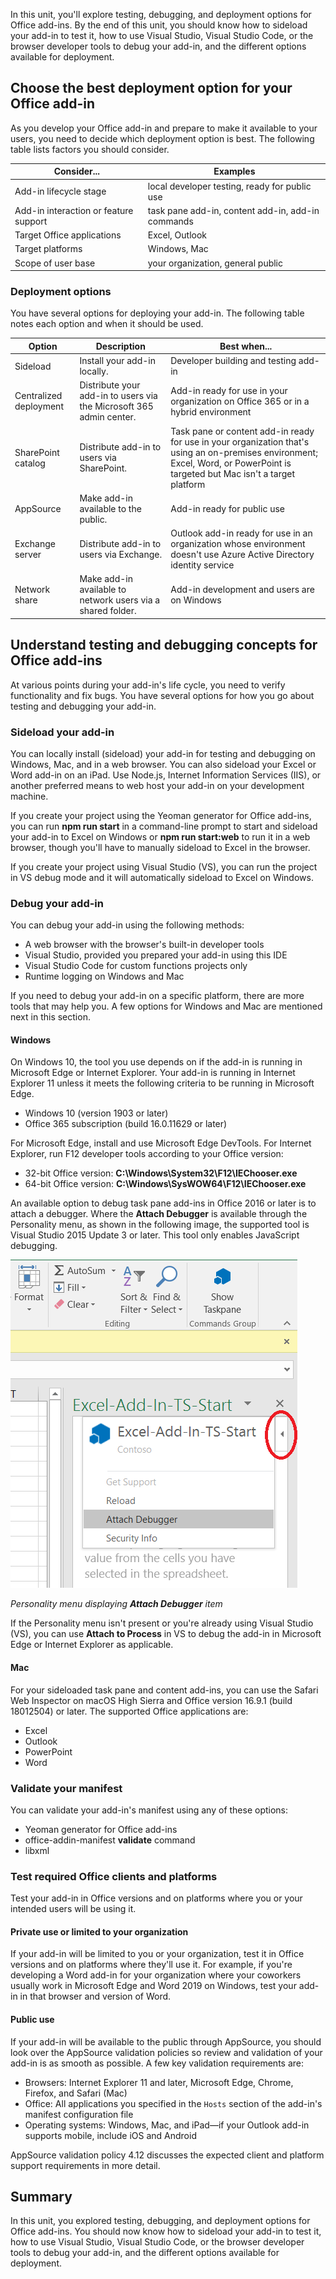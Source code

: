 In this unit, you'll explore testing, debugging, and deployment options for Office add-ins. By the end of this unit, you should know how to sideload your add-in to test it, how to use Visual Studio, Visual Studio Code, or the browser developer tools to debug your add-in, and the different options available for deployment.

## Choose the best deployment option for your Office add-in

As you develop your Office add-in and prepare to make it available to your users, you need to decide which deployment option is best. The following table lists factors you should consider.

|              Consider...              |                     Examples                      |
| ------------------------------------- | ------------------------------------------------- |
| Add-in lifecycle stage                | local developer testing, ready for public use     |
| Add-in interaction or feature support | task pane add-in, content add-in, add-in commands |
| Target Office applications            | Excel, Outlook                                    |
| Target platforms                      | Windows, Mac                                      |
| Scope of user base                    | your organization, general public                 |

### Deployment options

You have several options for deploying your add-in. The following table notes each option and when it should be used.

|         Option         |                             Description                             |                                                                                  Best when...                                                                                  |
| ---------------------- | ------------------------------------------------------------------- | ------------------------------------------------------------------------------------------------------------------------------------------------------------------------------ |
| Sideload               | Install your add-in locally.                                        | Developer building and testing add-in                                                                                                                                          |
| Centralized deployment | Distribute your add-in to users via the Microsoft 365 admin center. | Add-in ready for use in your organization on Office 365 or in a hybrid environment                                                                                             |
| SharePoint catalog     | Distribute add-in to users via SharePoint.                          | Task pane or content add-in ready for use in your organization that's using an on-premises environment; Excel, Word, or PowerPoint is targeted but Mac isn't a target platform |
| AppSource              | Make add-in available to the public.                                | Add-in ready for public use                                                                                                                                                    |
| Exchange server        | Distribute add-in to users via Exchange.                            | Outlook add-in ready for use in an organization whose environment doesn't use Azure Active Directory identity service                                                          |
| Network share          | Make add-in available to network users via a shared folder.         | Add-in development and users are on Windows                                                                                                                                    |

## Understand testing and debugging concepts for Office add-ins

At various points during your add-in's life cycle, you need to verify functionality and fix bugs. You have several options for how you go about testing and debugging your add-in.

### Sideload your add-in

You can locally install (sideload) your add-in for testing and debugging on Windows, Mac, and in a web browser. You can also sideload your Excel or Word add-in on an iPad. Use Node.js, Internet Information Services (IIS), or another preferred means to web host your add-in on your development machine.

If you create your project using the Yeoman generator for Office add-ins, you can run **npm run start** in a command-line prompt to start and sideload your add-in to Excel on Windows or **npm run start:web** to run it in a web browser, though you'll have to manually sideload to Excel in the browser.

If you create your project using Visual Studio (VS), you can run the project in VS debug mode and it will automatically sideload to Excel on Windows.

### Debug your add-in

You can debug your add-in using the following methods:

- A web browser with the browser's built-in developer tools
- Visual Studio, provided you prepared your add-in using this IDE
- Visual Studio Code for custom functions projects only
- Runtime logging on Windows and Mac

If you need to debug your add-in on a specific platform, there are more tools that may help you. A few options for Windows and Mac are mentioned next in this section.

#### Windows

On Windows 10, the tool you use depends on if the add-in is running in Microsoft Edge or Internet Explorer. Your add-in is running in Internet Explorer 11 unless it meets the following criteria to be running in Microsoft Edge.

- Windows 10 (version 1903 or later)
- Office 365 subscription (build 16.0.11629 or later)

For Microsoft Edge, install and use Microsoft Edge DevTools. For Internet Explorer, run F12 developer tools according to your Office version:

- 32-bit Office version: **C:\Windows\System32\F12\IEChooser.exe**
- 64-bit Office version: **C:\Windows\SysWOW64\F12\IEChooser.exe**

An available option to debug task pane add-ins in Office 2016 or later is to attach a debugger. Where the **Attach Debugger** is available through the Personality menu, as shown in the following image, the supported tool is Visual Studio 2015 Update 3 or later. This tool only enables JavaScript debugging.

![Personality menu displaying **Attach Debugger** item in Excel on Windows](../media/05-attach-debugger.png)

*Personality menu displaying **Attach Debugger** item*

If the Personality menu isn't present or you're already using Visual Studio (VS), you can use **Attach to Process** in VS to debug the add-in in Microsoft Edge or Internet Explorer as applicable.

#### Mac

For your sideloaded task pane and content add-ins, you can use the Safari Web Inspector on macOS High Sierra and Office version 16.9.1 (build 18012504) or later. The supported Office applications are:

- Excel
- Outlook
- PowerPoint
- Word

### Validate your manifest

You can validate your add-in's manifest using any of these options:

- Yeoman generator for Office add-ins
- office-addin-manifest **validate** command
- libxml

### Test required Office clients and platforms

Test your add-in in Office versions and on platforms where you or your intended users will be using it.

#### Private use or limited to your organization

If your add-in will be limited to you or your organization, test it in Office versions and on platforms where they'll use it. For example, if you're developing a Word add-in for your organization where your coworkers usually work in Microsoft Edge and Word 2019 on Windows, test your add-in in that browser and version of Word.

#### Public use

If your add-in will be available to the public through AppSource, you should look over the AppSource validation policies so review and validation of your add-in is as smooth as possible. A few key validation requirements are:

- Browsers: Internet Explorer 11 and later, Microsoft Edge, Chrome, Firefox, and Safari (Mac)
- Office: All applications you specified in the `Hosts` section of the add-in's manifest configuration file
- Operating systems: Windows, Mac, and iPad&mdash;if your Outlook add-in supports mobile, include iOS and Android

AppSource validation policy 4.12 discusses the expected client and platform support requirements in more detail.

## Summary

In this unit, you explored testing, debugging, and deployment options for Office add-ins. You should now know how to sideload your add-in to test it, how to use Visual Studio, Visual Studio Code, or the browser developer tools to debug your add-in, and the different options available for deployment.

